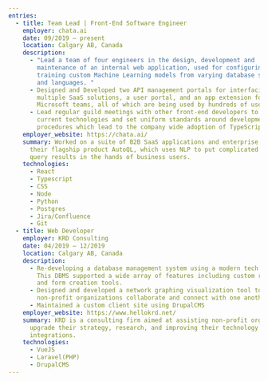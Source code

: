 ```yaml
---
entries:
  - title: Team Lead | Front-End Software Engineer
    employer: chata.ai
    date: 09/2019 – present
    location: Calgary AB, Canada
    description:
      - "Lead a team of four engineers in the design, development and
        maintenance of an internal web application, used for configuring and
        training custom Machine Learning models from varying database schemas
        and languages. "
      - Designed and Developed two API management portals for interfacing with
        multiple SaaS solutions, a user portal, and an app extension for
        Microsoft teams, all of which are being used by hundreds of users.
      - Lead regular guild meetings with other front-end developers to discuss
        current technologies and set uniform standards around development
        procedures which lead to the company wide adoption of TypeScript.
    employer_website: https://chata.ai/
    summary: Worked on a suite of B2B SaaS applications and enterprise solutions for
      their flagship product AutoQL, which uses NLP to put complicated database
      query results in the hands of business users.
    technologies:
      - React
      - Typescript
      - CSS
      - Node
      - Python
      - Postgres
      - Jira/Confluence
      - Git
  - title: Web Developer
    employer: KRD Consulting
    date: 04/2019 – 12/2019
    location: Calgary AB, Canada
    description:
      - Re-developing a database management system using a modern tech stack.
        This DBMS supported a wide array of features including custom reporting
        and form creation tools.
      - Designed and developed a network graphing visualization tool to help
        non-profit organizations collaborate and connect with one another.
      - Maintained a custom client site using DrupalCMS
    employer_website: https://www.hellokrd.net/
    summary: KRD is a consulting firm aimed at assisting non-profit organizations
      upgrade their strategy, research, and improving their technology
      integrations.
    technologies:
      - VueJS
      - Laravel(PHP)
      - DrupalCMS
---
```


